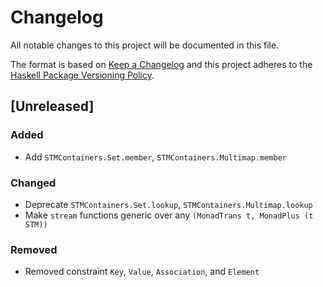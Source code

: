 # Changelog
All notable changes to this project will be documented in this file.

The format is based on [Keep a Changelog](http://keepachangelog.com/en/1.0.0/)
and this project adheres to the
[Haskell Package Versioning Policy](https://pvp.haskell.org/).

## [Unreleased]
### Added
- Add `STMContainers.Set.member`, `STMContainers.Multimap.member`
### Changed
- Deprecate `STMContainers.Set.lookup`, `STMContainers.Multimap.lookup`
- Make `stream` functions generic over any `(MonadTrans t, MonadPlus (t STM))`
### Removed
- Removed constraint `Key`, `Value`, `Association`, and `Element`
